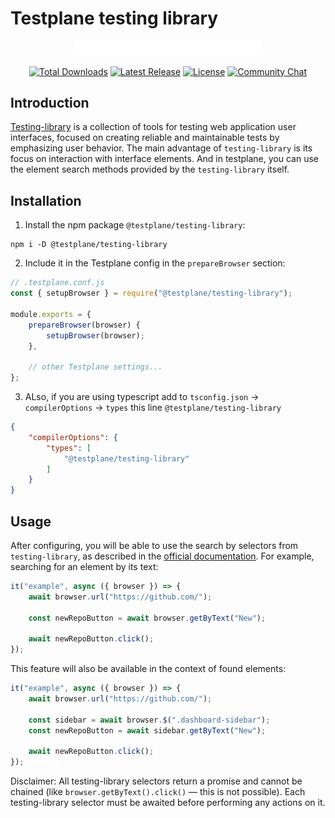 # Testplane testing library

<p align="center">
    <picture>
        <source media="(prefers-color-scheme: dark)" srcset="./docs/images/logo-dark.svg" width="300">
        <source media="(prefers-color-scheme: light)" srcset="./docs/images/logo-light.svg" width="300">
        <img alt="testplane testing library logo" src="./docs/images/logo-light.svg" width="300">
    </picture>
</p>

<p align="center">
<a href="https://testplane.io"><img src="https://img.shields.io/badge/Docs-Website-6c47ff" alt="Total Downloads"></a>
    <a href="https://www.npmjs.com/Яpackage/@testplane/testing-library"><img src="https://img.shields.io/npm/v/@testplane/testing-library.svg" alt="Latest Release"></a>
    <a href="https://github.com/gemini-testing/testplane-testing-library/blob/master/LICENSE"><img src="https://img.shields.io/npm/l/@testplane/testing-library.svg" alt="License"></a>
    <a href="https://t.me/testplane"><img src="https://img.shields.io/badge/community-chat-blue?logo=telegram" alt="Community Chat"></a>
</p>


## Introduction
[Testing-library](https://testing-library.com/) is a collection of tools for testing web application user interfaces, focused on creating reliable and maintainable tests by emphasizing user behavior. The main advantage of `testing-library` is its focus on interaction with interface elements. And in testplane, you can use the element search methods provided by the `testing-library` itself.

## Installation

1. Install the npm package `@testplane/testing-library`:
```shell
npm i -D @testplane/testing-library
```

2. Include it in the Testplane config in the `prepareBrowser` section:
```js
// .testplane.conf.js
const { setupBrowser } = require("@testplane/testing-library");

module.exports = {
    prepareBrowser(browser) {
        setupBrowser(browser);
    },

    // other Testplane settings...
};
```

3. ALso, if you are using typescript add to `tsconfig.json` -> `compilerOptions` -> `types` this line `@testplane/testing-library`

```json
{
    "compilerOptions": {
        "types": [
            "@testplane/testing-library"
        ]
    }
}
```

## Usage

After configuring, you will be able to use the search by selectors from `testing-library`, as described in the [official documentation](https://testing-library.com/docs/queries/about/). For example, searching for an element by its text:

```js
it("example", async ({ browser }) => {
    await browser.url("https://github.com/");

    const newRepoButton = await browser.getByText("New");

    await newRepoButton.click();
});


```

This feature will also be available in the context of found elements:

```js
it("example", async ({ browser }) => {
    await browser.url("https://github.com/");

    const sidebar = await browser.$(".dashboard-sidebar");
    const newRepoButton = await sidebar.getByText("New");

    await newRepoButton.click();
});
```

Disclaimer:
All testing-library selectors return a promise and cannot be chained (like `browser.getByText().click()` — this is not possible).
Each testing-library selector must be awaited before performing any actions on it.
